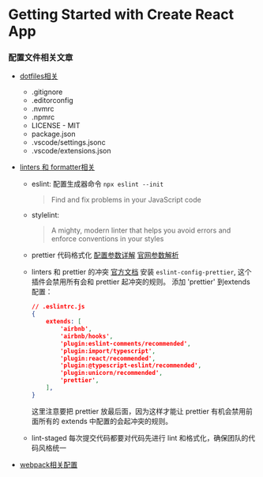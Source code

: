 # Getting Started with Create React App

### 配置文件相关文章
- [dotfiles相关](https://zhuanlan.zhihu.com/p/104742911)
    - .gitignore
    - .editorconfig
    - .nvmrc
    - .npmrc
    - LICENSE - MIT
    - package.json
    - .vscode/settings.jsonc
    - .vscode/extensions.json
    
    
- [linters 和 formatter相关](https://zhuanlan.zhihu.com/p/105038375)
    - eslint: 配置生成器命令 `npx eslint --init`
        > Find and fix problems in your JavaScript code
    - stylelint:
        > A mighty, modern linter that helps you avoid errors and enforce conventions in your styles

    - prettier 代码格式化
        [配置参数详解](https://juejin.cn/post/6970267363845341220)
        [官网参数解析](https://prettier.io/docs/en/options.html)

    - linters 和 prettier 的冲突
        [官方文档](https://prettier.io/docs/en/integrating-with-linters.html)
        安装 `eslint-config-prettier`, 这个插件会禁用所有会和 prettier 起冲突的规则。
        添加 'prettier' 到extends 配置：
        ``` json
        // .eslintrc.js
        {
            extends: [
                'airbnb',
                'airbnb/hooks',
                'plugin:eslint-comments/recommended',
                'plugin:import/typescript',
                'plugin:react/recommended',
                'plugin:@typescript-eslint/recommended',
                'plugin:unicorn/recommended',
                'prettier',
            ],
        }
        ```
        这里注意要把 prettier 放最后面，因为这样才能让 prettier 有机会禁用前面所有的 extends 中配置的会起冲突的规则。

    - lint-staged
        每次提交代码都要对代码先进行 lint 和格式化，确保团队的代码风格统一

- [webpack相关配置](https://blog.csdn.net/qq_39523606/article/details/104408796?spm=1001.2014.3001.5502)
